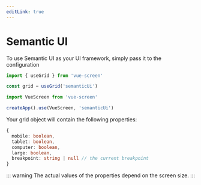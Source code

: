 ```yaml
---
editLink: true
---
```


# Semantic UI

To use Semantic UI as your UI framework, simply pass it to the configuration

```js
import { useGrid } from 'vue-screen'

const grid = useGrid('semanticUi')
```

```js
import VueScreen from 'vue-screen'

createApp().use(VueScreen, 'semanticUi')
```

Your grid object will contain the following properties:

```ts
{
  mobile: boolean,
  tablet: boolean,
  computer: boolean,
  large: boolean,
  breakpoint: string | null // the current breakpoint
}
```

::: warning
The actual values of the properties depend on the screen size.
:::